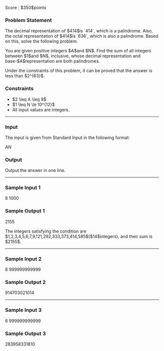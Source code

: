 
<div>

<span>

<span>

<p>
Score : $350$points
</p>

<div>

<section>

### **Problem Statement**

<p>
The decimal representation of $414$is `414`, which is a palindrome.
Also, the octal representation of $414$is `636`, which is also a palindrome.
Based on this, solve the following problem.
</p>

<p>
You are given positive integers $A$and $N$.
Find the sum of all integers between $1$and $N$, inclusive, whose decimal representation and base-$A$representation are both palindromes.
</p>

<p>
Under the constraints of this problem, it can be proved that the answer is less than $2^{63}$.
</p>

</section>

</div>

<div>

<section>

### **Constraints**

<ul>

<li>
$2 \leq A \leq 9$
</li>

<li>
$1 \leq N \le 10^{12}$
</li>

<li>
All input values are integers.
</li>

</ul>

</section>

</div>

---

<div>

<div>

<section>

### **Input**

<p>
The input is given from Standard Input in the following format:
</p>

<div>

$A$$N$
</div>

</section>

</div>

<div>

<section>

### **Output**

<p>
Output the answer in one line.
</p>

</section>

</div>

</div>

---

<div>

<section>

### **Sample Input 1**

<div>

8
1000

</div>

</section>

</div>

<div>

<section>

### **Sample Output 1**

<div>

2155

</div>

<p>
The integers satisfying the condition are $1,2,3,4,5,6,7,9,121,292,333,373,414,585$($14$integers), and their sum is $2155$.
</p>

</section>

</div>

---

<div>

<section>

### **Sample Input 2**

<div>

8
999999999999

</div>

</section>

</div>

<div>

<section>

### **Sample Output 2**

<div>

914703021014

</div>

</section>

</div>

---

<div>

<section>

### **Sample Input 3**

<div>

6
999999999999

</div>

</section>

</div>

<div>

<section>

### **Sample Output 3**

<div>

283958331810

</div>

</section>

</div>

</span>

</span>

</div>
